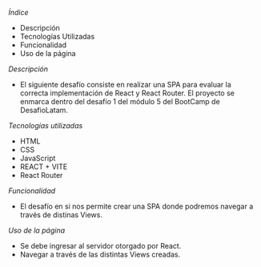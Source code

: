 *Índice*
- Descripción
- Tecnologías Utilizadas
- Funcionalidad
- Uso de la página

*Descripción*
- El siguiente desafío consiste en realizar una SPA para evaluar la correcta implementación de React y React Router. El proyecto se enmarca dentro del desafío 1 del módulo 5 del BootCamp de DesafioLatam.

*Tecnologías utilizadas*
- HTML
- CSS
- JavaScript
- REACT + VITE
- React Router

*Funcionalidad*
- El desafío en si nos permite crear una SPA donde podremos navegar a través de distinas Views. 

*Uso de la página*
- Se debe ingresar al servidor otorgado por React.
- Navegar a través de las distintas Views creadas.
